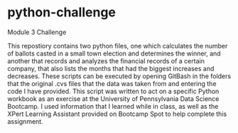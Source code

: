# python-challenge
Module 3 Challenge

This repostiory contains two python files, one which calculates the number of ballots casted in a small town election and determines the winner, and another that records and analyzes the financial records of a certain company, that also lists the months that had the biggest increases and decreases.
These scripts can be executed by opening GitBash in the folders that the original .cvs files that the data was taken from and entering the code I have provided.
This script was written to act on a specific Python workbook as an exercise at the University of Pennsylvania Data Science Bootcamp. 
I used information that I learned while in class, as well as the XPert Learning Assistant provided on Bootcamp Spot to help complete this assignment.
